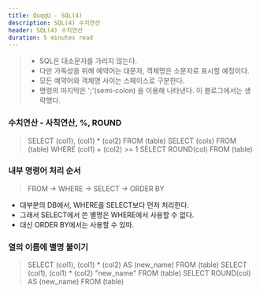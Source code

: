 ```yaml
---
title: QuqqU - SQL(4)
description: SQL(4) 수치연산
header: SQL(4) 수치연산
duration: 5 minutes read
---
```


>- SQL은 대소문자를 가리지 않는다.
>- 다만 가독성을 위해 예약어는 대문자, 객체명은 소문자로 표시할 예정이다.
>- 모든 예약어와 객체명 사이는 스페이스로 구분한다.
>- 명령의 마지막은 ';'(semi-colon) 을 이용해 나타낸다. 이 블로그에서는 생략했다.

### 수치연산 - 사칙연산, %, ROUND
> SELECT (col1), (col1) * (col2)  FROM (table)
> SELECT (cols)  FROM (table) WHERE (col1) + (col2) >= 1
> SELECT ROUND(col) FROM (table)

### 내부 명령어 처리 순서
> FROM -> WHERE -> SELECT -> ORDER BY
- 대부분의 DB에서, WHERE를 SELECT보다 먼저 처리한다.
- 그래서 SELECT에서 쓴 별명은 WHERE에서 사용할 수 없다.
- 대신 ORDER BY에서는 사용할 수 있따.

### 열의 이름에 별명 붙이기
> SELECT (col1), (col1) * (col2) AS (new_name) FROM (table)
> SELECT (col1), (col1) * (col2) "new_name" FROM (table)
> SELECT ROUND(col) AS (new_name) FROM (table)

